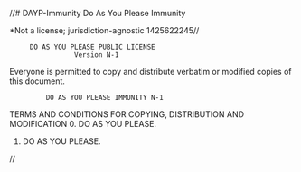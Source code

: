 //# DAYP-Immunity
Do As You Please Immunity 

*Not a license; jurisdiction-agnostic 1425622245//


         DO AS YOU PLEASE PUBLIC LICENSE 
                    Version N-1



 Everyone is permitted to copy and distribute verbatim or modified 
 copies of this document. 

             DO AS YOU PLEASE IMMUNITY N-1 
   TERMS AND CONDITIONS FOR COPYING, DISTRIBUTION AND MODIFICATION 
  0.  DO AS YOU PLEASE.
  1.  DO AS YOU PLEASE.

//
